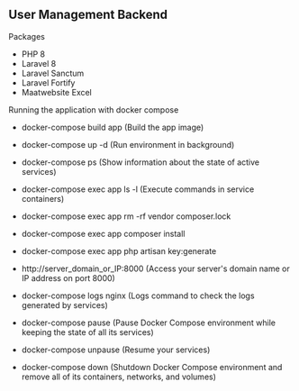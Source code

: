 ## User Management Backend

Packages
* PHP 8
* Laravel 8
* Laravel Sanctum
* Laravel Fortify
* Maatwebsite Excel

Running the application with docker compose
* docker-compose build app (Build the app image)
* docker-compose up -d (Run environment in background)
* docker-compose ps (Show information about the state of active services)
* docker-compose exec app ls -l (Execute commands in service containers)
* docker-compose exec app rm -rf vendor composer.lock
* docker-compose exec app composer install
* docker-compose exec app php artisan key:generate
* http://server_domain_or_IP:8000 (Access your server's domain name or IP address on port 8000)

* docker-compose logs nginx (Logs command to check the logs generated by services)
* docker-compose pause (Pause Docker Compose environment while keeping the state of all its services)
* docker-compose unpause (Resume your services)

* docker-compose down (Shutdown Docker Compose environment and remove all of its containers, networks, and volumes)